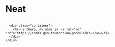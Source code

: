 # Neat

<svg fill="none" viewBox="0 0 600 300" width="600" height="300" xmlns="http://www.w3.org/2000/svg">
  <foreignObject width="100%" height="100%">
    <div xmlns="http://www.w3.org/1999/xhtml">

      <div class="container">
        <h1>Hi there, my name is <a rel="me" href="https://comms.gsd.foundation/@beau">Beau</a></h1>
      </div>
    </div>
  </foreignObject>
</svg>
